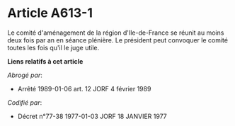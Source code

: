 # Article A613-1

Le comité d'aménagement de la région d'Ile-de-France se réunit au moins deux fois par an en séance plénière. Le président
peut convoquer le comité toutes les fois qu'il le juge utile.

**Liens relatifs à cet article**

_Abrogé par_:

  - Arrêté 1989-01-06 art. 12 JORF 4 février 1989

_Codifié par_:

  - Décret n°77-38 1977-01-03 JORF 18 JANVIER 1977
